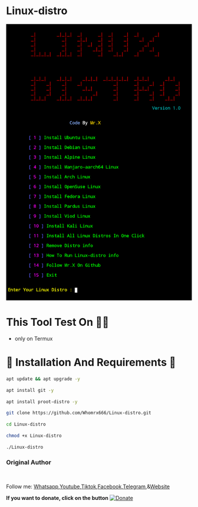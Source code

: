 # Linux-distro

<img src="logo.png"/>


# This Tool Test On 👨‍💻
- only on Termux


# 🔰 Installation And Requirements 🔰



```bash
apt update && apt upgrade -y
```


```bash
apt install git -y
```


```bash
apt install proot-distro -y
```


```bash
git clone https://github.com/Whomrx666/Linux-distro.git
```


```bash
cd Linux-distro
```


```bash
chmod +x Linux-distro
```


```bash
./Linux-distro
```

### Original Author
<a href="https://github.com/Whomrx666"><img src="https://img.shields.io/badge/Original-Author-brightgreen.svg" alt=""/></a>

Follow me: [Whatsapp](https://wa.me/6287855190571),[Youtube](https://youtube.com/@whomrx666),[Tiktok](https://www.tiktok.com/@whomr.x),[Facebook](https://www.facebook.com/whomrx.666),[Telegram](https://t.me/@Whomr_X),&[Website](https://whomrxhackers.blogspot.com/)

**If you want to donate, click on the button**
<a href="https://saweria.co/whomrx"><img title="Donate" src="https://img.shields.io/badge/Donate-Linux distro-yellow?style=for-the-badge&logo=github"></a>


